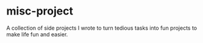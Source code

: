 # misc-project

A collection of side projects I wrote to turn tedious tasks into fun projects to make life fun and easier.
